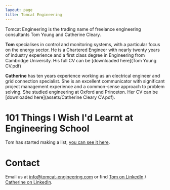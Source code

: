 ```yaml
---
layout: page
title: Tomcat Engineering
---
```


Tomcat Engineering is the trading name of freelance engineering consultants Tom Young and Catherine Cleary.  
	
**Tom** specialises in control and monitoring systems, with a particular focus on the energy sector.  He is a Chartered Engineer with nearly twenty years of industry experience and a first class degree in Engineering from Cambridge University.  His full CV can be [downloaded here](Tom Young CV.pdf)
	
**Catherine** has ten years experience working as an electrical engineer and grid connection specialist. She is an excellent communicator with significant project management experience and a common-sense approach to problem solving.  She studied engineering at Oxford and Princeton.  Her CV can be [downloaded here](assets/Catherine Cleary CV.pdf).

# 101 Things I Wish I'd Learnt at Engineering School

Tom has started making a list, [you can see it here](101things).

# Contact

Email us at [info@tomcat-engineering.com](mailto:info@tomcat-engineering.com) or find [Tom on LinkedIn](https://www.linkedin.com/in/tom-young-93395534) / [Catherine on LinkedIn](https://www.linkedin.com/in/catherine-cleary-b60374a6/).
